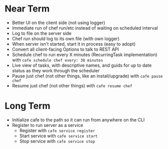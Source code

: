 
# Near Term

* Better UI on the client side (not using logger)
* Immediate run of chef run/etc instead of waiting on scheduled interval
* Log to file on the server side
* Chef run should log to its own file (with own logger)
* When server isn't started, start it in process (easy to adopt)
* Convert all client-facing Options to talk to REST API
* Schedule chef to run every X minutes (RecurringTask implementation) with `cafe schedule chef every: 30 minutes`
* Live view of tasks, with descriptive names, and guids for up to date status as they work through the scheduler
* Pause just chef (not other things, like an install/upgrade) with `cafe pause chef`
* Resume just chef (not other things) with `cafe resume chef`

# Long Term

* Initialize cafe to the path so it can run from anywhere on the CLI
* Register to run server as a service
  - Register with `cafe service register`
  - Start service with `cafe service start`
  - Stop service with `cafe service stop`